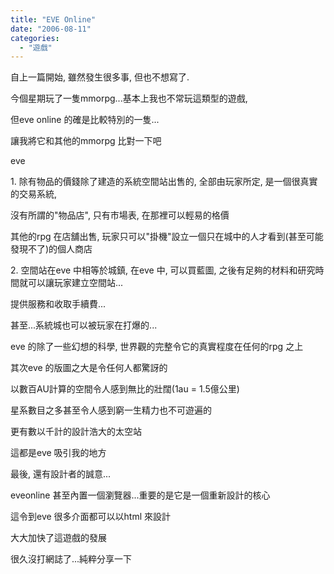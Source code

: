 ```yaml
---
title: "EVE Online"
date: "2006-08-11"
categories: 
  - "遊戲"
---
```


自上一篇開始, 雖然發生很多事, 但也不想寫了.

今個星期玩了一隻mmorpg...基本上我也不常玩這類型的遊戲,

但eve online 的確是比較特別的一隻...

讓我將它和其他的mmorpg 比對一下吧

eve

1\. 除有物品的價錢除了建造的系統空間站出售的, 全部由玩家所定, 是一個很真實的交易系統,

沒有所謂的"物品店", 只有市場表, 在那裡可以輕易的格價

其他的rpg 在店舖出售, 玩家只可以"掛機"設立一個只在城中的人才看到(甚至可能發現不了)的個人商店

2\. 空間站在eve 中相等於城鎮, 在eve 中, 可以買藍圖, 之後有足夠的材料和研究時間就可以讓玩家建立空間站...

提供服務和收取手續費...

甚至...系統城也可以被玩家在打爆的...

eve 的除了一些幻想的科學, 世界觀的完整令它的真實程度在任何的rpg 之上

其次eve 的版圖之大是令任何人都驚訝的

以數百AU計算的空間令人感到無比的壯闊(1au = 1.5億公里)

星系數目之多甚至令人感到窮一生精力也不可遊遍的

更有數以千計的設計浩大的太空站

這都是eve 吸引我的地方

最後, 還有設計者的誠意...

eveonline 甚至內置一個瀏覽器...重要的是它是一個重新設計的核心

這令到eve 很多介面都可以以html 來設計

大大加快了這遊戲的發展

很久沒打網誌了...純粹分享一下
